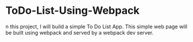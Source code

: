 # ToDo-List-Using-Webpack
n this project, I will build a simple To Do List App. This simple web page will be built using webpack and served by a webpack dev server.
